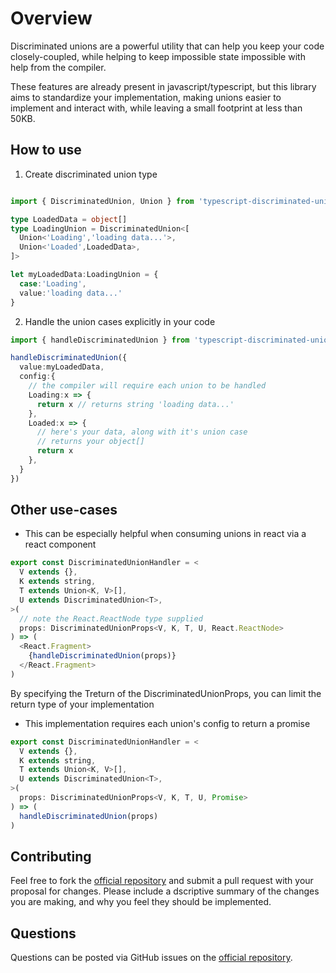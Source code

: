 # Overview
Discriminated unions are a powerful utility that can help you keep your code closely-coupled, while helping to keep impossible state impossible with help from the compiler.

These features are already present in javascript/typescript, but this library aims to standardize your implementation, making unions easier to implement and interact with, while leaving a small footprint at less than 50KB.

## How to use
1. Create discriminated union type
```typescript

import { DiscriminatedUnion, Union } from 'typescript-discriminated-union'

type LoadedData = object[]
type LoadingUnion = DiscriminatedUnion<[
  Union<'Loading','loading data...'>,
  Union<'Loaded',LoadedData>,
]>

let myLoadedData:LoadingUnion = {
  case:'Loading',
  value:'loading data...'
}
```

2. Handle the union cases explicitly in your code
```typescript
import { handleDiscriminatedUnion } from 'typescript-discriminated-union'

handleDiscriminatedUnion({
  value:myLoadedData,
  config:{
    // the compiler will require each union to be handled
    Loading:x => {
      return x // returns string 'loading data...'
    },
    Loaded:x => {
      // here's your data, along with it's union case
      // returns your object[]
      return x
    },
  }
})
```

## Other use-cases
- This can be especially helpful when consuming unions in react via a react component
```typescript
export const DiscriminatedUnionHandler = <
  V extends {},
  K extends string,
  T extends Union<K, V>[],
  U extends DiscriminatedUnion<T>,
>(
  // note the React.ReactNode type supplied
  props: DiscriminatedUnionProps<V, K, T, U, React.ReactNode>
) => (
  <React.Fragment>
    {handleDiscriminatedUnion(props)}
  </React.Fragment>
)
```

By specifying the Treturn of the DiscriminatedUnionProps, you can limit the return type of your implementation

- This implementation requires each union's config to return a promise

```typescript
export const DiscriminatedUnionHandler = <
  V extends {},
  K extends string,
  T extends Union<K, V>[],
  U extends DiscriminatedUnion<T>,
>(
  props: DiscriminatedUnionProps<V, K, T, U, Promise>
) => (
  handleDiscriminatedUnion(props)
)
```

## Contributing

Feel free to fork the [official repository](https://github.com/BrandynL/typescript-disciminated-union) and submit a pull request with your proposal for changes. Please include a dscriptive summary of the changes you are making, and why you feel they should be implemented.

## Questions

Questions can be posted via GitHub issues on the [official repository](https://github.com/BrandynL/typescript-disciminated-union).
